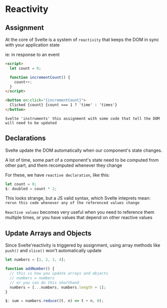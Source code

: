 # Reactivity

## Assignment

At the core of Svelte is a system of `reactivity` that keeps the DOM in sync with your application state

ie: in response to an event

```html
<script>
  let count = 0;

  function incrementCount() {
    count++;
  }
</script>

<button on:click="{incrementCount}">
  Clicked {count} {count === 1 ? 'time' : 'times'}
</button>
```

`Svelte 'instruments' this assignment with some code that tell the DOM will need to be updated`

## Declarations

Svelte update the DOM automatically when our component's state changes.

A lot of time, some part of a component's state need to be computed from other part, and them recomputed whenever they change

For these, we have `reactive declaration`, like this:

```javascript
let count = 0;
$: doubled = count * 2;
```

This looks strange, but a JS valid syntax, which Svelte inteprets mean: `rerun this code whenever any of the referenced values change`

`Reactive values` becomes very useful when you need to reference them multiple times, or you have values that depend on other reactive values

## Update Arrays and Objects

Since Svelte'reactivity is triggered by assignment, using array methods like `push()` and `slice()` won't automatically update

```javascript
let numbers = [1, 2, 3, 4];

function addNumber() {
  // this is how you update arrays and objects
  // numbers = numbers
  // or you can do this shorthand
  numbers = [...numbers, numbers.length + 1];
}

$: sum = numbers.reduce((t, n) => t + n, 0);
```
